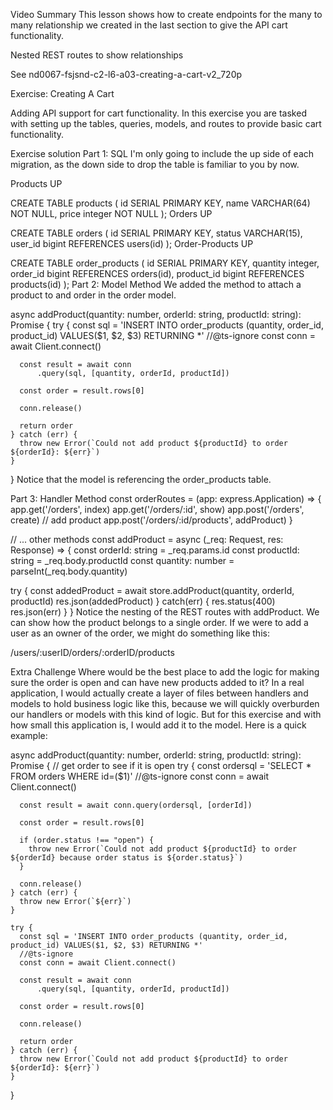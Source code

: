 Video Summary
This lesson shows how to create endpoints for the many to many relationship we created in the last section to give the API cart functionality.

Nested REST routes to show relationships

See nd0067-fsjsnd-c2-l6-a03-creating-a-cart-v2_720p


Exercise: Creating A Cart

Adding API support for cart functionality.
In this exercise you are tasked with setting up the tables, queries, models, and routes to provide basic cart functionality.

Exercise solution
Part 1: SQL
I'm only going to include the up side of each migration, as the down side to drop the table is familiar to you by now.

Products UP

CREATE TABLE products (
    id SERIAL PRIMARY KEY,
    name VARCHAR(64) NOT NULL,
    price integer NOT NULL
);
Orders UP

CREATE TABLE orders (
    id SERIAL PRIMARY KEY,
    status VARCHAR(15),
    user_id bigint REFERENCES users(id)
);
Order-Products UP

CREATE TABLE order_products (
    id SERIAL PRIMARY KEY,
    quantity integer,
    order_id bigint REFERENCES orders(id),
    product_id bigint REFERENCES products(id)
);
Part 2: Model Method
We added the method to attach a product to and order in the order model.

  async addProduct(quantity: number, orderId: string, productId: string): Promise<Order> {
    try {
      const sql = 'INSERT INTO order_products (quantity, order_id, product_id) VALUES($1, $2, $3) RETURNING *'
      //@ts-ignore
      const conn = await Client.connect()

      const result = await conn
          .query(sql, [quantity, orderId, productId])

      const order = result.rows[0]

      conn.release()

      return order
    } catch (err) {
      throw new Error(`Could not add product ${productId} to order ${orderId}: ${err}`)
    }
  }
Notice that the model is referencing the order_products table.

Part 3: Handler Method
const orderRoutes = (app: express.Application) => {
    app.get('/orders', index)
    app.get('/orders/:id', show)
    app.post('/orders', create)
    // add product
    app.post('/orders/:id/products', addProduct)
}

// ... other methods
const addProduct = async (_req: Request, res: Response) => {
  const orderId: string = _req.params.id
  const productId: string = _req.body.productId
  const quantity: number = parseInt(_req.body.quantity)

  try {
    const addedProduct = await store.addProduct(quantity, orderId, productId)
    res.json(addedProduct)
  } catch(err) {
    res.status(400)
    res.json(err)
  }
} 
Notice the nesting of the REST routes with addProduct. We can show how the product belongs to a single order. If we were to add a user as an owner of the order, we might do something like this:

/users/:userID/orders/:orderID/products

Extra Challenge
Where would be the best place to add the logic for making sure the order is open and can have new products added to it? In a real application, I would actually create a layer of files between handlers and models to hold business logic like this, because we will quickly overburden our handlers or models with this kind of logic. But for this exercise and with how small this application is, I would add it to the model. Here is a quick example:

async addProduct(quantity: number, orderId: string, productId: string): Promise<Order> {
    // get order to see if it is open
    try {
      const ordersql = 'SELECT * FROM orders WHERE id=($1)'
      //@ts-ignore
      const conn = await Client.connect()

      const result = await conn.query(ordersql, [orderId])

      const order = result.rows[0]

      if (order.status !== "open") {
        throw new Error(`Could not add product ${productId} to order ${orderId} because order status is ${order.status}`)
      }

      conn.release()
    } catch (err) {
      throw new Error(`${err}`)
    }

    try {
      const sql = 'INSERT INTO order_products (quantity, order_id, product_id) VALUES($1, $2, $3) RETURNING *'
      //@ts-ignore
      const conn = await Client.connect()

      const result = await conn
          .query(sql, [quantity, orderId, productId])

      const order = result.rows[0]

      conn.release()

      return order
    } catch (err) {
      throw new Error(`Could not add product ${productId} to order ${orderId}: ${err}`)
    }
  }
